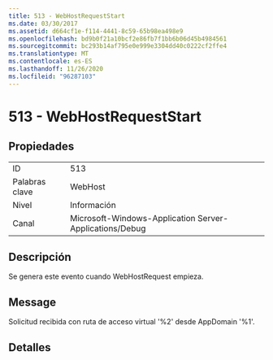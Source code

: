 ```yaml
---
title: 513 - WebHostRequestStart
ms.date: 03/30/2017
ms.assetid: d664cf1e-f114-4441-8c59-65b98ea498e9
ms.openlocfilehash: bd9b0f21a10bcf2e86fb7f1bb6b06d45b4984561
ms.sourcegitcommit: bc293b14af795e0e999e3304dd40c0222cf2ffe4
ms.translationtype: MT
ms.contentlocale: es-ES
ms.lasthandoff: 11/26/2020
ms.locfileid: "96287103"
---
```

# <a name="513---webhostrequeststart"></a>513 - WebHostRequestStart

## <a name="properties"></a>Propiedades  
  
|||  
|-|-|  
|ID|513|  
|Palabras clave|WebHost|  
|Nivel|Información|  
|Canal|Microsoft-Windows-Application Server-Applications/Debug|  
  
## <a name="description"></a>Descripción  

 Se genera este evento cuando WebHostRequest empieza.  
  
## <a name="message"></a>Message  

 Solicitud recibida con ruta de acceso virtual '%2' desde AppDomain '%1'.  
  
## <a name="details"></a>Detalles
